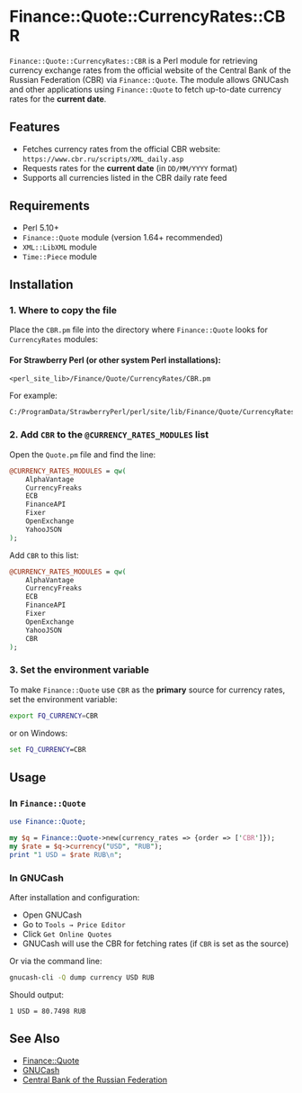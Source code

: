 # Finance::Quote::CurrencyRates::CBR
`Finance::Quote::CurrencyRates::CBR` is a Perl module for retrieving currency exchange rates from the official website of the Central Bank of the Russian Federation (CBR) via `Finance::Quote`. The module allows GNUCash and other applications using `Finance::Quote` to fetch up-to-date currency rates for the **current date**.

## Features
- Fetches currency rates from the official CBR website: `https://www.cbr.ru/scripts/XML_daily.asp`
- Requests rates for the **current date** (in `DD/MM/YYYY` format)
- Supports all currencies listed in the CBR daily rate feed

## Requirements
- Perl 5.10+
- `Finance::Quote` module (version 1.64+ recommended)
- `XML::LibXML` module
- `Time::Piece` module

## Installation
### 1. Where to copy the file
Place the `CBR.pm` file into the directory where `Finance::Quote` looks for `CurrencyRates` modules:

#### For Strawberry Perl (or other system Perl installations):
```
<perl_site_lib>/Finance/Quote/CurrencyRates/CBR.pm
```

For example:
```
C:/ProgramData/StrawberryPerl/perl/site/lib/Finance/Quote/CurrencyRates/CBR.pm
```

### 2. Add `CBR` to the `@CURRENCY_RATES_MODULES` list
Open the `Quote.pm` file and find the line:
```perl
@CURRENCY_RATES_MODULES = qw(
    AlphaVantage
    CurrencyFreaks
    ECB
    FinanceAPI
    Fixer
    OpenExchange
    YahooJSON
);
```

Add `CBR` to this list:
```perl
@CURRENCY_RATES_MODULES = qw(
    AlphaVantage
    CurrencyFreaks
    ECB
    FinanceAPI
    Fixer
    OpenExchange
    YahooJSON
    CBR
);
```

### 3. Set the environment variable
To make `Finance::Quote` use `CBR` as the **primary** source for currency rates, set the environment variable:
```bash
export FQ_CURRENCY=CBR
```

or on Windows:
```cmd
set FQ_CURRENCY=CBR
```

## Usage
### In `Finance::Quote`
```perl
use Finance::Quote;

my $q = Finance::Quote->new(currency_rates => {order => ['CBR']});
my $rate = $q->currency("USD", "RUB");
print "1 USD = $rate RUB\n";
```

### In GNUCash
After installation and configuration:
- Open GNUCash
- Go to `Tools → Price Editor`
- Click `Get Online Quotes`
- GNUCash will use the CBR for fetching rates (if `CBR` is set as the source)

Or via the command line:
```bash
gnucash-cli -Q dump currency USD RUB
```

Should output:
```
1 USD = 80.7498 RUB
```

## See Also
- [Finance::Quote](https://metacpan.org/release/Finance-Quote)
- [GNUCash](https://www.gnucash.org/)
- [Central Bank of the Russian Federation](https://www.cbr.ru/)
